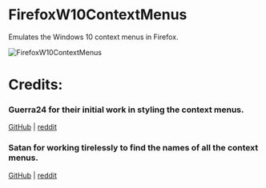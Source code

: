 # FirefoxW10ContextMenus
Emulates the Windows 10 context menus in Firefox.

![FirefoxW10ContextMenus](https://github.com/M1ch431/FirefoxW10ContextMenus/blob/master/Preview.png?raw=true)

# Credits:
### Guerra24 for their initial work in styling the context menus.

[GitHub](https://github.com/Guerra24) | [reddit](https://www.reddit.com/user/Guerra24)

### Satan for working tirelessly to find the names of all the context menus.

[GitHub](https://github.com/aminomancer) | [reddit](https://www.reddit.com/user/MotherStylus)
